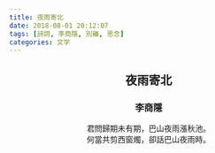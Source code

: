 ```yaml
---
title: 夜雨寄北
date: 2018-08-01 20:12:07
tags: [詩詞, 李商隱, 別離, 思念]
categories: 文学
---
```


<h2 align="center">夜雨寄北</h2>

<h3 align="center">李商隱</h3>

<p align="center">君問歸期未有期，巴山夜雨漲秋池。<br>何當共剪西窗燭，卻話巴山夜雨時。</p>

